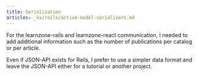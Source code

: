 ```yaml
---
title: Serialization
articles: _kx/rails/active-model-serializers.md
---
```


For the learnzone-rails and learnzone-react communication, I needed to add additional
information such as the number of publications per catalog or per article.

Even if JSON-API exists for Rails, I prefer to use a simpler data format and
leave the JSON-API either for a tutorial or another project.
